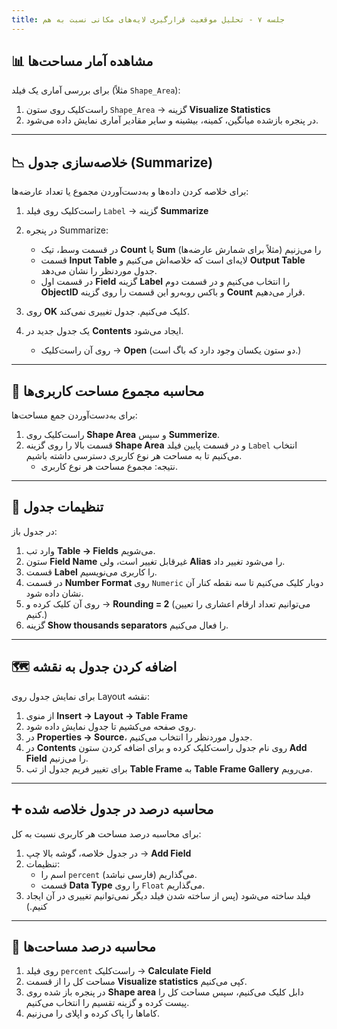 ```yaml
---
title: جلسه ۷ - تحلیل موقعیت قرارگیری لایه‌های مکانی نسبت به هم
---
```




## 📊 مشاهده آمار مساحت‌ها

برای بررسی آماری یک فیلد (مثلاً `Shape_Area`):

1. راست‌کلیک روی ستون `Shape_Area` → گزینه **Visualize Statistics**  
2. در پنجره بازشده میانگین، کمینه، بیشینه و سایر مقادیر آماری نمایش داده می‌شود.  

---

## 📉 خلاصه‌سازی جدول (Summarize)

برای خلاصه کردن داده‌ها و به‌دست‌آوردن مجموع یا تعداد عارضه‌ها:

1. راست‌کلیک روی فیلد `Label` → گزینه **Summarize**  
2. در پنجره Summarize:

   - در قسمت وسط، تیک **Count** یا **Sum** را می‌زنیم (مثلاً برای شمارش عارضه‌ها)
   - قسمت  **Input Table** لایه‌ای است که خلاصه‌اش می‌کنیم و **Output Table** جدول موردنظر را نشان می‌دهد.
   - در قسمت اول **Field** گزینه **Label** را انتخاب می‌کنیم و در قسمت دوم **ObjectID** و باکس روبه‌رو این قسمت را روی گزینه **Count** قرار می‌دهیم.
3. روی **OK** کلیک می‌کنیم. جدول تغییری نمی‌کند. 
4. یک جدول جدید در **Contents** ایجاد می‌شود.  
   - روی آن راست‌کلیک → **Open** (دو ستون یکسان وجود دارد که باگ است.) 
    

---

## 🧮 محاسبه مجموع مساحت کاربری‌ها

برای به‌دست‌آوردن جمع مساحت‌ها:

1. راست‌کلیک روی   **Shape Area** و سپس **Summerize**.
2. قسمت بالا را روی گزینه **Shape Area** و در قسمت پایین فیلد `Label` انتخاب می‌کنیم تا به مساحت هر نوع کاربری دسترسی داشته باشیم. 
   - نتیجه: مجموع مساحت هر نوع کاربری.  

---

## 📝 تنظیمات جدول

در جدول باز:
1. وارد تب **Table → Fields** می‌شویم.  
2. ستون **Field Name** غیرقابل تغییر است، ولی **Alias** را می‌شود تغییر داد.
3. قسمت **Label** را کاربری می‌نویسیم.
4. در قسمت  **Number Format** روی  `Numeric` دوبار کلیک می‌کنیم تا سه نقطه کنار آن نشان داده شود.
5. روی آن کلیک کرده و   → **Rounding = 2**  (می‌توانیم تعداد ارقام اعشاری را تعیین کنیم.)
6.  گزینه **Show thousands separators** را فعال می‌کنیم.
    


---

## 🗺️ اضافه کردن جدول به نقشه

برای نمایش جدول روی Layout نقشه:

1. از منوی **Insert → Layout → Table Frame**  
2. روی صفحه می‌کشیم تا جدول نمایش داده شود.  
3. در **Properties → Source**، جدول موردنظر را انتخاب می‌کنیم.  
4. در **Contents** روی نام جدول راست‌کلیک کرده و برای اضافه کردن ستون **Add Field** را می‌زنیم.
5. برای تغییر فریم جدول از تب **Table Frame** به **Table Frame Gallery** می‌رویم.

---

## ➕ محاسبه درصد در جدول خلاصه شده

برای محاسبه درصد مساحت هر کاربری نسبت به کل:

1. در جدول خلاصه، گوشه بالا چپ → **Add Field**  
2. تنظیمات:
   - اسم را `percent` می‌گذاریم (فارسی نباشد). 
   -  قسمت  **Data Type** را روی `Float` می‌گذاریم. 
3. فیلد ساخته می‌شود (پس از ساخته شدن فیلد دیگر نمی‌توانیم تغییری در آن ایجاد کنیم.) 

---

## 🧾 محاسبه درصد مساحت‌ها

1. روی فیلد `percent` راست‌کلیک → **Calculate Field**  
2. مساحت کل را از قسمت  **Visualize statistics** کپی می‌کنیم.
3. در پنجره باز شده روی **Shape area** دابل کلیک می‌کنیم، سپس مساحت کل را پیست کرده و گزینه تقسیم را انتخاب می‌کنیم.
4. کاماها را پاک کرده و اپلای را می‌زنیم. 

